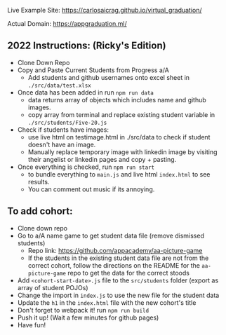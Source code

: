 Live Example Site: https://carlosaicrag.github.io/virtual_graduation/

Actual Domain: https://appgraduation.ml/

## 2022 Instructions: (Ricky's Edition)
- Clone Down Repo
- Copy and Paste Current Students from Progress a/A
    - Add students and github usernames onto excel sheet in `./src/data/test.xlsx`
- Once data has been added in run `npm run data`
    - data returns array of objects which includes name and github images.
    - copy array from terminal and replace existing student variable in `./src/students/Five-20.js`
- Check if students have images:
    - use live html on testimage.html in ./src/data to check if student doesn't have an image.
    - Manually replace temporary image with linkedin image by visiting their angelist or linkedin pages and copy + pasting.
- Once everything is checked, run `npm run start`
    - to bundle everything to `main.js` and live html `index.html` to see results.
    - You can comment out music if its annoying.

## To add cohort:
- Clone down repo
- Go to a/A name game to get student data file (remove dismissed students)
    - Repo link: https://github.com/appacademy/aa-picture-game
    - If the students in the existing student data file are not from the correct cohort, follow the directions on the README for the `aa-picture-game` repo to get the data for the correct stoods
- Add `<cohort-start-date>.js` file to the `src/students` folder (export as array of student POJOs)
- Change the import in `index.js` to use the new file for the student data
- Update the `h1` in the `index.html` file with the new cohort's title
- Don't forget to webpack it! run `npm run build`
- Push it up! (Wait a few minutes for github pages)
- Have fun!